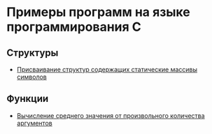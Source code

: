 # Примеры программ на языке программирования C

## Структуры

- [Присваивание структур содержащих статические массивы символов](struct-with-chars-assignment/)

## Функции

- [Вычисление среднего значения от произвольного количества аргументов](variadic-func)
